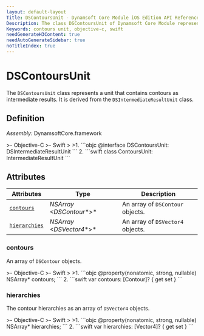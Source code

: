 ```yaml
---
layout: default-layout
Title: DSContoursUnit - Dynamsoft Core Module iOS Edition API Reference
Description: The class DSContoursUnit of Dynamsoft Core Module represents a unit that contains contours as intermediate results.
Keywords: contours unit, objective-c, swift
needGenerateH3Content: true
needAutoGenerateSidebar: true
noTitleIndex: true
---
```


# DSContoursUnit

The `DSContoursUnit` class represents a unit that contains contours as intermediate results. It is derived from the `DSIntermediateResultUnit` class.

## Definition

*Assembly:* DynamsoftCore.framework

<div class="sample-code-prefix"></div>
>- Objective-C
>- Swift
>
>1. 
```objc
@interface DSContoursUnit: DSIntermediateResultUnit
```
2. 
```swift
class ContoursUnit: IntermediateResultUnit
```

## Attributes

| Attributes | Type | Description |
| ---------- | ---- | ----------- |
| [`contours`](#contours) | *NSArray <DSContour**>* | An array of `DSContour` objects. |
| [`hierarchies`](#hierarchies) | *NSArray <DSVector4**>* | An array of `DSVector4` objects. |

### contours

An array of `DSContour` objects.

<div class="sample-code-prefix"></div>
>- Objective-C
>- Swift
>
>1. 
```objc
@property(nonatomic, strong, nullable) NSArray<DSContour*>* contours;
```
2. 
```swift
var contours: [Contour]? { get set }
```

### hierarchies

The contour hierarchies as an array of `DSVector4` objects.

<div class="sample-code-prefix"></div>
>- Objective-C
>- Swift
>
>1. 
```objc
@property(nonatomic, strong, nullable) NSArray<DSVector4*>* hierarchies;
```
2. 
```swift
var hierarchies: [Vector4]? { get set }
```
